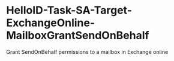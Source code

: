 # HelloID-Task-SA-Target-ExchangeOnline-MailboxGrantSendOnBehalf
Grant SendOnBehalf permissions to a mailbox in Exchange online
